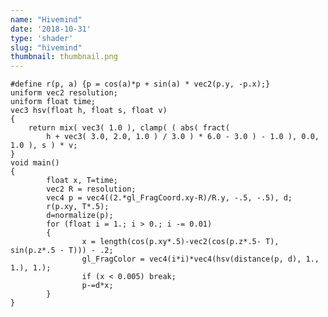 ```yaml
---
name: "Hivemind"
date: '2018-10-31'
type: 'shader'
slug: "hivemind"
thumbnail: thumbnail.png 
---
```

	#define r(p, a) {p = cos(a)*p + sin(a) * vec2(p.y, -p.x);}
	uniform vec2 resolution;
	uniform float time;
	vec3 hsv(float h, float s, float v)
	{
		return mix( vec3( 1.0 ), clamp( ( abs( fract(
			h + vec3( 3.0, 2.0, 1.0 ) / 3.0 ) * 6.0 - 3.0 ) - 1.0 ), 0.0, 1.0 ), s ) * v;
	}
	void main()
	{
			float x, T=time;
			vec2 R = resolution;
			vec4 p = vec4((2.*gl_FragCoord.xy-R)/R.y, -.5, -.5), d;
			r(p.xy, T*.5);
			d=normalize(p);
			for (float i = 1.; i > 0.; i -= 0.01)
			{
					x = length(cos(p.xy*.5)-vec2(cos(p.z*.5- T), sin(p.z*.5 - T))) - .2;
					gl_FragColor = vec4(i*i)*vec4(hsv(distance(p, d), 1., 1.), 1.);
					if (x < 0.005) break;
					p-=d*x;
			}
	}